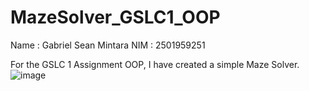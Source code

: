 # MazeSolver_GSLC1_OOP
Name : Gabriel Sean Mintara
NIM  : 2501959251

For the GSLC 1 Assignment OOP, I have created a simple Maze Solver.
![image](https://user-images.githubusercontent.com/127777965/224801827-fa927e1c-cb7f-4f10-a0b2-eadfb5c6c06a.png)
